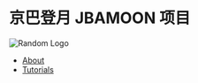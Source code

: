 # 京巴登月 JBAMOON 项目

![Random Logo](/images/jb.jpg)

- [About](about.html)
- [Tutorials](tutorials.html)